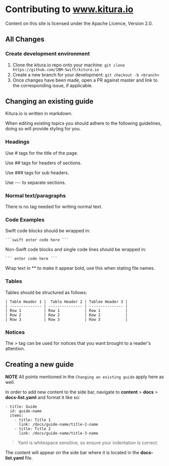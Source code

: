 # Contributing to www.kitura.io

Content on this site is licensed under the Apache Licence, Version 2.0.

## All Changes

### Create development environment
1. Clone the kitura.io repo onto your machine:
	`git clone https://github.com/IBM-Swift/kitura.io`
2. Create a new branch for your development:
	`git checkout -b <branch>`
3. Once changes have been made, open a PR against master and link to the corresponding issue, if applicable.

## Changing an existing guide

Kitura.io is written in markdown.

When editing existing topics you should adhere to the following guidelines, doing so will provide styling for you.

### Headings

Use # tags for the title of the page.

Use ## tags for headers of sections.

Use ### tags for sub headers.

Use --- to separate sections.

### Normal text/paragraphs
There is no tag needed for writing normal text.

### Code Examples
Swift code blocks should be wrapped in:
```
```swift enter code here ```
```
Non-Swift code blocks and single code lines should be wrapped in:

```
``` enter code here ```
```

Wrap text in ** to make it appear bold, use this when stating file names.

### Tables
Tables should be structured as follows:
```
| Table Header 1 |	Table Header 2 | Tablee Header 3 |
| -------------- | --------------- | --------------- |
| Row 1          | Row 1           | Row 1           |
| Row 2          | Row 2           | Row 2           |
| Row 3          | Row 3           | Row 3           |
```

### Notices

The > tag can be used for notices that you want brought to a reader's attention.

## Creating a new guide

**NOTE** All points mentioned in the `Changing an existing guide` apply here as well.

In order to add new content to the side bar, navigate to **content** > **docs** > **docs-list.yaml** and format it like so:

```
- title: Guide
  id: guide-name
  items:
    - title: Title 1
      link: /docs/guide-name/title-2-name
    - title: Title 2
      link: /docs/guide-name/title-3-name
```

>Yaml is whitespace sensitive, so ensure your indentation is correct.

The content will appear on the side bar where it is located in the **docs-list.yaml** file.
